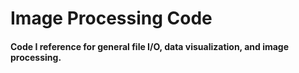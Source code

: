 # Image Processing Code

#### Code I reference for general file I/O, data visualization, and image processing.